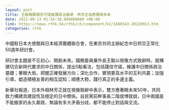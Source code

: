 ```yaml
---
layout: post
title: 王毅稱要踐信守諾維護政治基礎　林芳正指應著眼未來
date: 2022-09-13 01:54:10.000000000 +08:00
link: https://news.rthk.hk/rthk/ch/component/k2/1666543-20220913.htm
categories: rthk
---
```


中國駐日本大使館與日本經濟團體聯合會，在東京共同主辦紀念中日邦交正常化50週年研討會。

研討會主題是不忘初心、開創未來。國務委員兼外長王毅以視像方式致辭時，就構建切合新時代要求的中日關係，提出5點看法，包括踐信守諾，維護中日關係政治基礎；著眼大局，把握正確發展方向；深化合作，實現更高水平的互利共贏；加強引導，塑造積極友善的相互認知；順應大勢，踐行真正的多邊主義。

新華社報道，日本外相林芳正就在視像致辭中表示，雙方應著眼未來50年，共同致力構建具建設性及穩定的日中關係。自民黨前幹事長二階俊博就說，日中兩國是不能搬家的永久鄰居，無論有多大矛盾分歧，都不能停止對話與交流。
